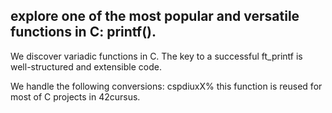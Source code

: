 ## explore one of the most popular and versatile functions in C: printf(). 

We discover variadic functions in C. The key to a successful ft_printf is well-structured and extensible code.

We handle the following conversions: cspdiuxX%
this function is reused for most of  C projects in 42cursus.
